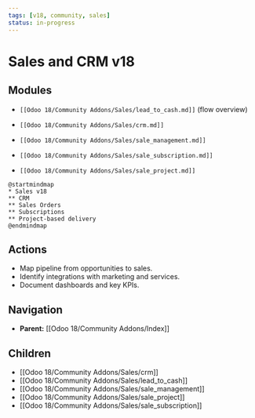 ```yaml
---
tags: [v18, community, sales]
status: in-progress
---
```

# Sales and CRM v18

## Modules
- `[[Odoo 18/Community Addons/Sales/lead_to_cash.md]]` (flow overview)

- `[[Odoo 18/Community Addons/Sales/crm.md]]`
- `[[Odoo 18/Community Addons/Sales/sale_management.md]]`
- `[[Odoo 18/Community Addons/Sales/sale_subscription.md]]`
- `[[Odoo 18/Community Addons/Sales/sale_project.md]]`

```plantuml
@startmindmap
* Sales v18
** CRM
** Sales Orders
** Subscriptions
** Project-based delivery
@endmindmap
```

## Actions
- Map pipeline from opportunities to sales.
- Identify integrations with marketing and services.
- Document dashboards and key KPIs.





## Navigation
- **Parent:** [[Odoo 18/Community Addons/Index]]


## Children
- [[Odoo 18/Community Addons/Sales/crm]]
- [[Odoo 18/Community Addons/Sales/lead_to_cash]]
- [[Odoo 18/Community Addons/Sales/sale_management]]
- [[Odoo 18/Community Addons/Sales/sale_project]]
- [[Odoo 18/Community Addons/Sales/sale_subscription]]